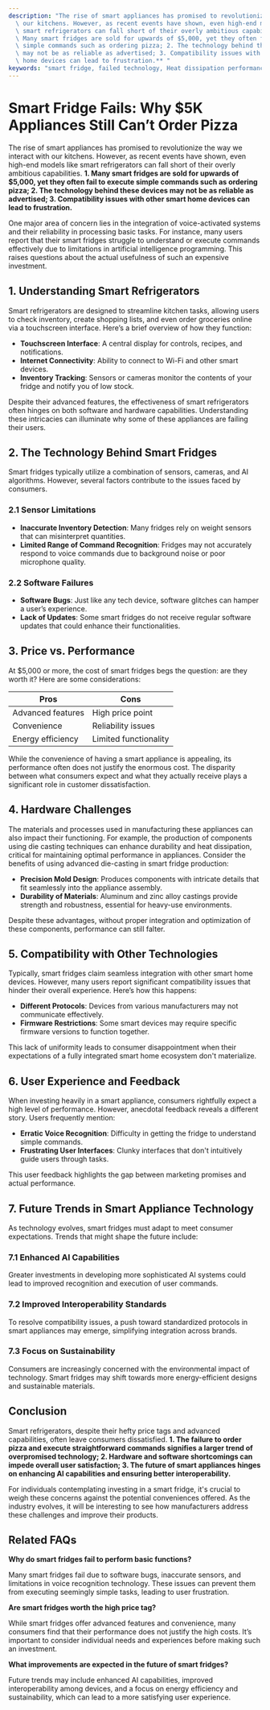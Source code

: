 ```yaml
---
description: "The rise of smart appliances has promised to revolutionize the way we interact with\
  \ our kitchens. However, as recent events have shown, even high-end models like\
  \ smart refrigerators can fall short of their overly ambitious capabilities. **1.\
  \ Many smart fridges are sold for upwards of $5,000, yet they often fail to execute\
  \ simple commands such as ordering pizza; 2. The technology behind these devices\
  \ may not be as reliable as advertised; 3. Compatibility issues with other smart\
  \ home devices can lead to frustration.** "
keywords: "smart fridge, failed technology, Heat dissipation performance, Die casting process"
---
```

# Smart Fridge Fails: Why $5K Appliances Still Can’t Order Pizza

The rise of smart appliances has promised to revolutionize the way we interact with our kitchens. However, as recent events have shown, even high-end models like smart refrigerators can fall short of their overly ambitious capabilities. **1. Many smart fridges are sold for upwards of $5,000, yet they often fail to execute simple commands such as ordering pizza; 2. The technology behind these devices may not be as reliable as advertised; 3. Compatibility issues with other smart home devices can lead to frustration.** 

One major area of concern lies in the integration of voice-activated systems and their reliability in processing basic tasks. For instance, many users report that their smart fridges struggle to understand or execute commands effectively due to limitations in artificial intelligence programming. This raises questions about the actual usefulness of such an expensive investment.

## 1. Understanding Smart Refrigerators

Smart refrigerators are designed to streamline kitchen tasks, allowing users to check inventory, create shopping lists, and even order groceries online via a touchscreen interface. Here’s a brief overview of how they function:

- **Touchscreen Interface**: A central display for controls, recipes, and notifications. 
- **Internet Connectivity**: Ability to connect to Wi-Fi and other smart devices.
- **Inventory Tracking**: Sensors or cameras monitor the contents of your fridge and notify you of low stock.

Despite their advanced features, the effectiveness of smart refrigerators often hinges on both software and hardware capabilities. Understanding these intricacies can illuminate why some of these appliances are failing their users.

## 2. The Technology Behind Smart Fridges

Smart fridges typically utilize a combination of sensors, cameras, and AI algorithms. However, several factors contribute to the issues faced by consumers.

### 2.1 Sensor Limitations

- **Inaccurate Inventory Detection**: Many fridges rely on weight sensors that can misinterpret quantities.
- **Limited Range of Command Recognition**: Fridges may not accurately respond to voice commands due to background noise or poor microphone quality.

### 2.2 Software Failures

- **Software Bugs**: Just like any tech device, software glitches can hamper a user’s experience.
- **Lack of Updates**: Some smart fridges do not receive regular software updates that could enhance their functionalities.

## 3. Price vs. Performance

At $5,000 or more, the cost of smart fridges begs the question: are they worth it? Here are some considerations:

| Pros                       | Cons                           |
|----------------------------|--------------------------------|
| Advanced features          | High price point               |
| Convenience                | Reliability issues             |
| Energy efficiency          | Limited functionality           |

While the convenience of having a smart appliance is appealing, its performance often does not justify the enormous cost. The disparity between what consumers expect and what they actually receive plays a significant role in customer dissatisfaction.

## 4. Hardware Challenges

The materials and processes used in manufacturing these appliances can also impact their functioning. For example, the production of components using die casting techniques can enhance durability and heat dissipation, critical for maintaining optimal performance in appliances. Consider the benefits of using advanced die-casting in smart fridge production:

- **Precision Mold Design**: Produces components with intricate details that fit seamlessly into the appliance assembly.
- **Durability of Materials**: Aluminum and zinc alloy castings provide strength and robustness, essential for heavy-use environments.

Despite these advantages, without proper integration and optimization of these components, performance can still falter.

## 5. Compatibility with Other Technologies

Typically, smart fridges claim seamless integration with other smart home devices. However, many users report significant compatibility issues that hinder their overall experience. Here’s how this happens:

- **Different Protocols**: Devices from various manufacturers may not communicate effectively.
- **Firmware Restrictions**: Some smart devices may require specific firmware versions to function together.

This lack of uniformity leads to consumer disappointment when their expectations of a fully integrated smart home ecosystem don't materialize.

## 6. User Experience and Feedback

When investing heavily in a smart appliance, consumers rightfully expect a high level of performance. However, anecdotal feedback reveals a different story. Users frequently mention:

- **Erratic Voice Recognition**: Difficulty in getting the fridge to understand simple commands.
- **Frustrating User Interfaces**: Clunky interfaces that don't intuitively guide users through tasks.

This user feedback highlights the gap between marketing promises and actual performance.

## 7. Future Trends in Smart Appliance Technology

As technology evolves, smart fridges must adapt to meet consumer expectations. Trends that might shape the future include:

### 7.1 Enhanced AI Capabilities

Greater investments in developing more sophisticated AI systems could lead to improved recognition and execution of user commands.

### 7.2 Improved Interoperability Standards

To resolve compatibility issues, a push toward standardized protocols in smart appliances may emerge, simplifying integration across brands.

### 7.3 Focus on Sustainability

Consumers are increasingly concerned with the environmental impact of technology. Smart fridges may shift towards more energy-efficient designs and sustainable materials.

## Conclusion

Smart refrigerators, despite their hefty price tags and advanced capabilities, often leave consumers dissatisfied. **1. The failure to order pizza and execute straightforward commands signifies a larger trend of overpromised technology; 2. Hardware and software shortcomings can impede overall user satisfaction; 3. The future of smart appliances hinges on enhancing AI capabilities and ensuring better interoperability.**

For individuals contemplating investing in a smart fridge, it's crucial to weigh these concerns against the potential conveniences offered. As the industry evolves, it will be interesting to see how manufacturers address these challenges and improve their products.

## Related FAQs

**Why do smart fridges fail to perform basic functions?**

Many smart fridges fail due to software bugs, inaccurate sensors, and limitations in voice recognition technology. These issues can prevent them from executing seemingly simple tasks, leading to user frustration.

**Are smart fridges worth the high price tag?**

While smart fridges offer advanced features and convenience, many consumers find that their performance does not justify the high costs. It’s important to consider individual needs and experiences before making such an investment.

**What improvements are expected in the future of smart fridges?**

Future trends may include enhanced AI capabilities, improved interoperability among devices, and a focus on energy efficiency and sustainability, which can lead to a more satisfying user experience.

